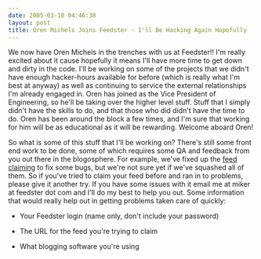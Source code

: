 ```yaml
---
date: 2005-03-10 04:46:38
layout: post
title: Oren Michels Joins Feedster - I'll Be Hacking Again Hopefully
---
```


We now have Oren Michels in the trenches with us at Feedster!! I'm really excited about it cause hopefully it means I'll have more time to get down and dirty in the code. I'll be working on some of the projects that we didn't have enough hacker-hours available for before (which is really what I'm best at anyway) as well as continuing to service the external relationships I'm already engaged in. Oren has joined as the Vice President of Engineering, so he'll be taking over the higher level stuff.  Stuff that I simply didn't have the skills to do, and that those who did didn't have the time to do. Oren has been around the block a few times, and I'm sure that working for him will be as educational as it will be rewarding. Welcome aboard Oren!





So what is some of this stuff that I'll be working on? There's still some front end work to be done, some of which requires some QA and feedback from you out there in the blogosphere. For example, we've fixed up the [feed claiming](http://www.feedster.com/tutorials/claimfeed/) to fix some bugs, but we're not sure yet if we've squashed all of them. So if you've tried to claim your feed before and ran in to problems, please give it another try. If you have some issues with it email me at miker at feedster dot com and I'll do my best to help you out. Some information that would really help out in getting problems taken care of quickly:






  * Your Feedster login (name only, don't include your password)


  * The URL for the feed you're trying to claim


  * What blogging software you're using


